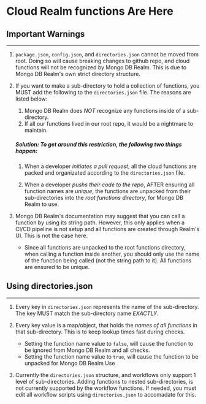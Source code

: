 # Cloud Realm functions Are Here
## Important Warnings
---
1. ```package.json```, ```config.json```, and ```directories.json``` cannot be moved from root. Doing so will cause breaking changes to github repo, and cloud functions will not be recognized by Mongo DB Realm. This is due to Mongo DB Realm's own strict directory structure.

2.  If you want to make a sub-directory to hold a collection of functions, you MUST add the following to the ```directories.json``` file. The reasons are listed below: 
    1. Mongo DB Realm does *NOT* recognize any functions inside of a sub-directory. 
    2. If all our functions lived in our root repo, it would be a nightmare to maintain.
    
    ##### Solution: To get around this restriction, the following two things happen: 

    1. When a developer *initiates a pull request*, all the cloud functions are packed and organizated according to the ```directories.json``` file. 
    
    2. When a developer *pushs their code to the repo*, AFTER ensuring all function names are *unique*, the functions are unpacked from their sub-directories into the *root functions directory*, for Mongo DB Realm to use. 

3. Mongo DB Realm's documentation may suggest that you can call a function by using its string path. However, this only applies when a CI/CD pipeline is not setup and all functions are created through Realm's UI. This is not the case here. 
    * Since all functions are unpacked to the root functions directory, when calling a function inside another, you should only use the name of the function being called (not the string path to it). All functions are ensured to be unique.

## Using directories.json
---
1. Every key in ```directories.json``` represents the name of the sub-directory. The key MUST match the sub-directory name *EXACTLY*. 

2. Every key value is a map/object, that holds the *names of all functions* in that sub-directory. This is to keep lookup times fast during checks. 
    * Setting the function name value to ```false```, will cause the function to be ignored from Mongo DB Realm and all checks. 
    * Setting the function name value to  ```true```, will cause the function to be unpacked for Mongo DB Realm Use
3. Currently the ```directories.json``` structure, and workflows only support 1 level of sub-directories. Adding functions to nested sub-directories, is not currently supported by the workflow functions. If needed, you must edit all workflow scripts using ```directories.json``` to accomadate for this. 




